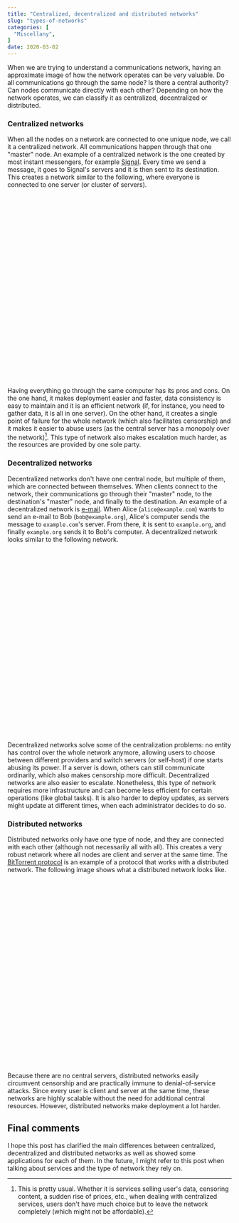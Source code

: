 ```yaml
---
title: "Centralized, decentralized and distributed networks"
slug: "types-of-networks"
categories: [
  "Miscellany",
]
date: 2020-03-02
---
```


When we are trying to understand a communications network, having an approximate
image of how the network operates can be very valuable. Do all communications go
through the same node? Is there a central authority? Can nodes communicate
directly with each other? Depending on how the network operates, we can classify
it as centralized, decentralized or distributed.

### Centralized networks

When all the nodes on a network are connected to one unique node, we call it a
centralized network. All communications happen through that one "master" node.
An example of a centralized network is the one created by most instant
messengers, for example [Signal][s]. Every time we send a message, it goes to
Signal's servers and it is then sent to its destination. This creates a network
similar to the following, where everyone is connected to one server (or cluster
of servers).

<p style="text-align: center"><svg class="basic-svg" viewBox="0 0 633.9 523.77"><use xlink:href="/img/blog/2020/03/types-of-networks/centralized-network.svg#l"></use></svg></p>

Having everything go through the same computer has its pros and cons. On the one
hand, it makes deployment easier and faster, data consistency is easy to
maintain and it is an efficient network (if, for instance, you need to gather
data, it is all in one server). On the other hand, it creates a single point of
failure for the whole network (which also facilitates censorship) and it makes
it easier to abuse users (as the central server has a monopoly over the
network)[^common]. This type of network also makes escalation much harder, as
the resources are provided by one sole party.

[^common]: This is pretty usual. Whether it is services selling user's data,
  censoring content, a sudden rise of prices, etc., when dealing with
  centralized services, users don't have much choice but to leave the network
  completely (which might not be affordable).

### Decentralized networks

Decentralized networks don't have one central node, but multiple of them, which
are connected between themselves. When clients connect to the network, their
communications go through their "master" node, to the destination's "master"
node, and finally to the destination. An example of a decentralized network is
[e-mail][em]. When Alice (`alice@example.com`) wants to send an e-mail to Bob
(`bob@example.org`), Alice's computer sends the message to `example.com`'s
server. From there, it is sent to `example.org`, and finally `example.org` sends
it to Bob's computer. A decentralized network looks similar to the following
network.

<p style="text-align: center"><svg class="basic-svg" viewBox="0 0 633.9 523.77"><use xlink:href="/img/blog/2020/03/types-of-networks/decentralized-network.svg#l"></use></svg></p>

Decentralized networks solve some of the centralization problems: no entity has
control over the whole network anymore, allowing users to choose between
different providers and switch servers (or self-host) if one starts abusing its
power. If a server is down, others can still communicate ordinarily, which also
makes censorship more difficult. Decentralized networks are also easier to
escalate. Nonetheless, this type of network requires more infrastructure and can
become less efficient for certain operations (like global tasks). It is also
harder to deploy updates, as servers might update at different times, when each
administrator decides to do so.

### Distributed networks

Distributed networks only have one type of node, and they are connected with
each other (although not necessarily all with all). This creates a very robust
network where all nodes are client and server at the same time. The [BitTorrent
protocol][bt] is an example of a protocol that works with a distributed network.
The following image shows what a distributed network looks like.

<p style="text-align: center"><svg class="basic-svg" viewBox="0 0 633.9 523.77"><use xlink:href="/img/blog/2020/03/types-of-networks/distributed-network.svg#l"></use></svg></p>

Because there are no central servers, distributed networks easily circumvent
censorship and are practically immune to denial-of-service attacks. Since every
user is client and server at the same time, these networks are highly scalable
without the need for additional central resources. However, distributed networks
make deployment a lot harder.

## Final comments

I hope this post has clarified the main differences between centralized,
decentralized and distributed networks as well as showed some applications for
each of them. In the future, I might refer to this post when talking about
services and the type of network they rely on.


[s]: <https://signal.org/> "Signal"
[em]: <https://en.wikipedia.org/wiki/Email> "Email — Wikipedia"
[bt]: <https://en.wikipedia.org/wiki/BitTorrent> "BitTorrent — Wikipedia"
